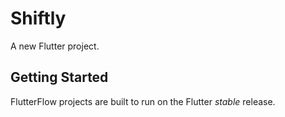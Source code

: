 # Shiftly

A new Flutter project.

## Getting Started

FlutterFlow projects are built to run on the Flutter _stable_ release.
